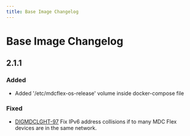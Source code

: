 ```yaml
---
title: Base Image Changelog
---
```


# Base Image Changelog

## 2.1.1

### Added

- Added '/etc/mdcflex-os-release' volume inside docker-compose file

### Fixed

- [DIGMDCLGHT-97](https://jira.app.dmgmori.com/browse/DIGMDCLGHT-97) Fix IPv6 address collisions if to many MDC Flex devices are in the same network.
